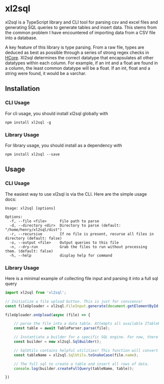 # xl2sql
xl2sql is a TypeScript library and CLI tool for parsing csv and excel files and generating SQL queries to generate tables and insert data. This stems from the common problem I have encountered of importing data from a CSV file into a database.

A key feature of this library is type parsing. From a raw file, types are deduced as best as possible through a series of strong regex checks in [HCore](https://github.com/henrywalters/HCore/blob/main/src/type.ts). Xl2sql determines the correct datatype that encapsulates all other datatypes within each column. For example, if an int and a float are found in a column, the least common datatype will be a float. If an int, float and a string were found, it would be a varchar.

## Installation

### CLI Usage

For cli usage, you should install xl2sql globally with

```
npm install xl2sql -g
```

### Library Usage

For library usage, you should install as a dependency with

```
npm install xl2sql --save
```

## Usage

### CLI Usage

The easiest way to use xl2sql is via the CLI. Here are the simple usage docs:

```
Usage: xl2sql [options]

Options:
  -f, --file <file>      File path to parse
  -d, --directory <dir>  Directory to parse (default: "/home/henry/xl2sql/dist")
  -r, --recursive        If no file is present, recurse all files in directory (default: false)
  -o, --output <file>    Output queries to this file
  -n, --dry-run          Grab the files to run without processing them. (default: false)
  -h, --help             display help for command
```

### Library Usage

Here is a minimal example of collecting file input and parsing it into a full sql query

```typescript
import xl2sql from 'xl2sql';

// Initialize a file upload button. This is just for convience!
const fileUploader = xl2sql.FileInput.generate(document.getElementById('xl2sql'));

fileUploader.onUpload(async (file) => {

    // parse the file into a data table. Attempts all available ITableParser implementations.
    const table = await TableParser.parse(file);

    // Instantiate a builder for a specific SQL engine. For now, there is only the standard builder.
    const builder = new xl2sql.SqlBuilder();

    // SqlUtils contains helpful utilities! This function will convert as many strings as possible to table friendly names. Example: TheNewTable -> the_new_table or nutritional_Facts.csv -> nutritional_facts
    const tableName = xl2sql.SqlUtils.toSnakeCase(file.name);

    // The full sql to create a table and insert all rows of data.
    console.log(builder.createFullQuery(tableName, table));

})
```